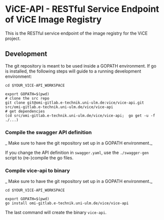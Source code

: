# ViCE-API - RESTful Service Endpoint of ViCE Image Registry

This is the RESTful service endpoint of the image registry for the ViCE project.

## Development

The git repository is meant to be used inside a GOPATH environment. 
If go is installed, the following steps will guide to a running development environment:

```
cd $YOUR_VICE-API_WORKSPACE

export GOPATH=$(pwd)
# clone the src repo
git clone git@omi-gitlab.e-technik.uni-ulm.de:vice/vice-api.git src/omi-gitlab.e-technik.uni-ulm.de/vice/vice-api
# get dependencies
(cd src/omi-gitlab.e-technik.uni-ulm.de/vice/vice-api;  go get -u -f ./...)
```

### Compile the swagger API definition
_ Make sure to have the git repository set up in a GOPATH environment._

If you change the API definition in `swagger.yaml`, use the `./swagger-gen` script to (re-)compile the go files.

### Compile vice-api to binary
_ Make sure to have the git repository set up in a GOPATH environment._

```
cd $YOUR_VICE-API_WORKSPACE

export GOPATH=$(pwd)
go install omi-gitlab.e-technik.uni-ulm.de/vice/vice-api
```

The last command will create the binary `vice-api`.